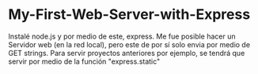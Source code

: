# My-First-Web-Server-with-Express
Instalé node.js y por medio de este, express. Me fue posible hacer un Servidor web (en la red local), pero este de por sí solo envia por medio de GET strings. Para servir proyectos anteriores por ejemplo, se tendrá que servir por medio de la función "express.static"
